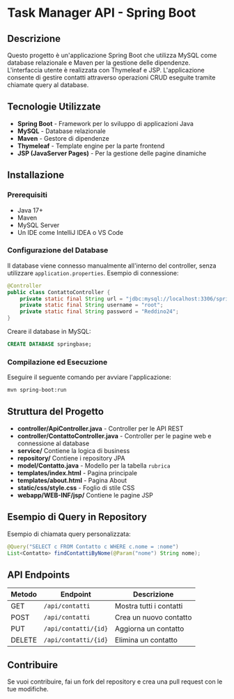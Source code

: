 # Task Manager API - Spring Boot

## Descrizione
Questo progetto è un'applicazione Spring Boot che utilizza MySQL come database relazionale e Maven per la gestione delle dipendenze. L'interfaccia utente è realizzata con Thymeleaf e JSP. L'applicazione consente di gestire contatti attraverso operazioni CRUD eseguite tramite chiamate query al database.

## Tecnologie Utilizzate
- **Spring Boot** - Framework per lo sviluppo di applicazioni Java
- **MySQL** - Database relazionale
- **Maven** - Gestore di dipendenze
- **Thymeleaf** - Template engine per la parte frontend
- **JSP (JavaServer Pages)** - Per la gestione delle pagine dinamiche

## Installazione

### Prerequisiti
- Java 17+
- Maven
- MySQL Server
- Un IDE come IntelliJ IDEA o VS Code

### Configurazione del Database
Il database viene connesso manualmente all'interno del controller, senza utilizzare `application.properties`. 
Esempio di connessione:
```java
@Controller
public class ContattoController {
    private static final String url = "jdbc:mysql://localhost:3306/springbase?serverTimezone=UTC";
    private static final String username = "root";
    private static final String password = "Reddino24";
}
```

Creare il database in MySQL:
```sql
CREATE DATABASE springbase;
```

### Compilazione ed Esecuzione
Eseguire il seguente comando per avviare l'applicazione:
```sh
mvn spring-boot:run
```

## Struttura del Progetto
- **controller/ApiController.java** - Controller per le API REST
- **controller/ContattoController.java** - Controller per le pagine web e connessione al database
- **service/** Contiene la logica di business
- **repository/** Contiene i repository JPA
- **model/Contatto.java** - Modello per la tabella `rubrica`
- **templates/index.html** - Pagina principale
- **templates/about.html** - Pagina About
- **static/css/style.css** - Foglio di stile CSS
- **webapp/WEB-INF/jsp/** Contiene le pagine JSP

## Esempio di Query in Repository
Esempio di chiamata query personalizzata:
```java
@Query("SELECT c FROM Contatto c WHERE c.nome = :nome")
List<Contatto> findContattiByNome(@Param("nome") String nome);
```

## API Endpoints
| Metodo | Endpoint | Descrizione |
|--------|---------|-------------|
| GET | `/api/contatti` | Mostra tutti i contatti |
| POST | `/api/contatti` | Crea un nuovo contatto |
| PUT | `/api/contatti/{id}` | Aggiorna un contatto |
| DELETE | `/api/contatti/{id}` | Elimina un contatto |

## Contribuire
Se vuoi contribuire, fai un fork del repository e crea una pull request con le tue modifiche.


